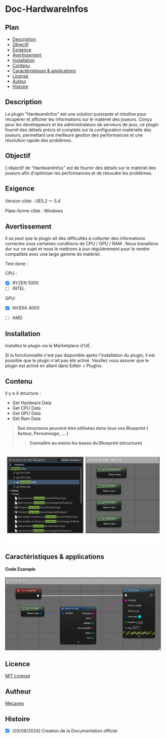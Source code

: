 # Doc-HardwareInfos

## Plan
<!--ts-->
* [Description](#Description)
* [Objectif](#Objectif)
* [Exigence](#Exigence)
* [Avertissement](#Avertissement)
* [Installation](#Installation)
* [Contenu](#Contenu)
* [Caractéristiques & applications](#Caractéristiques-&-applications)
* [License](#License)
* [Auteur](#Auteur)
* [Histoire](#Histoire)

## Description

Le plugin "HardwareInfos" est une solution puissante et intuitive pour récupérer et afficher les informations sur le matériel des joueurs. Conçu pour les développeurs et les administrateurs de serveurs de jeux, ce plugin fournit des détails précis et complets sur la configuration matérielle des joueurs, permettant une meilleure gestion des performances et une résolution rapide des problèmes. 

## Objectif

L'objectif de "HardwareInfos" est de fournir des détails sur le matériel des joueurs afin d'optimiser les performances et de résoudre les problèmes.

## Exigence

Version cible : UE5.2 ～ 5.4

Plate-forme cible : Windows

## Avertissement
Il se peut que le plugin ait des difficultés à collecter des informations correctes sous certaines conditions de CPU / GPU / RAM . Nous travaillons dur sur ce sujet et nous le mettrons à jour régulièrement pour le rendre compatible avec une large gamme de matériel. 

Test done :

CPU :

- [x] RYZEN 5000
- [ ] INTEL

GPU:

- [x] NVIDIA 4000
- [ ] AMD


## Installation

Installez le plugin via le Marketplace d'UE.

Si la fonctionnalité n'est pas disponible après l'installation du plugin, il est possible que le plugin n'ait pas été activé. Veuillez vous assurer que le plugin est activé en allant dans Editer > Plugins.

## Contenu

Il y a 4 structure :
* Get Hardware Data
* Get CPU Data
* Get GPU Data
* Get Ram Data

> **Ses structures peuvent être utilisées dans tous vos Blueprint ( Acteur, Personnage, ... )**
>> **Connaître au moins les bases du Blueprint (structure)**

![Structure Infos](https://github.com/Mecanes/Images/blob/main/structure_infos.png?raw=true)

## Caractéristiques & applications

#### Code Example
![CPU Example](https://github.com/Mecanes/Images/blob/main/CPU_DATA.png?raw=true)

## Licence

[MIT License](https://en.wikipedia.org/wiki/MIT_License)

## Autheur

[Mecanes](https://x.com/MecanesFr)

## Histoire

- [x] [03/08/2024] Creation de la Documentation officiel
